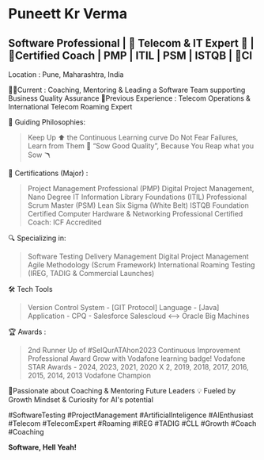 # Puneett Kr Verma
## Software Professional | 🚀 Telecom & IT Expert 📶 |🎯Certified Coach | PMP | ITIL | PSM | ISTQB | 📜CI
Location : Pune, Maharashtra, India


🧑‍💻Current : Coaching, Mentoring & Leading a Software Team supporting Business Quality Assurance
📶Previous Experience : Telecom Operations & International Telecom Roaming Expert

🚀 Guiding Philosophies:
> Keep Up ⬆️ the Continuous Learning curve 
> Do Not Fear Failures, Learn from Them 📑️
> “Sow Good Quality”, Because You Reap what you Sow 🪃️

📜 Certifications (Major) :

> Project Management Professional (PMP)
> Digital Project Management, Nano Degree
> IT Information Library Foundations (ITIL)
> Professional Scrum Master (PSM)
> Lean Six Sigma (White Belt)
> ISTQB Foundation
> Certified Computer Hardware & Networking Professional
> Certified Coach: ICF Accredited

🔍 Specializing in:
> Software Testing Delivery Management
> Digital Project Management
> Agile Methodology (Scrum Framework)
> International Roaming Testing (IREG, TADIG & Commercial Launches)

🛠️ Tech Tools

> Version Control System - [GIT Protocol]
> Language - [Java]
> Application - CPQ - Salesforce Salescloud <--> Oracle Big Machines

🏆 Awards :
> 2nd Runner Up of #SelQurATAhon2023
> Continuous Improvement Professional Award
> Grow with Vodafone learning badge!
> Vodafone STAR Awards - 2024, 2023, 2021, 2020 X 2, 2019, 2018, 2017, 2016, 2015, 2014, 2013
> Vodafone Champion

🌟Passionate about Coaching & Mentoring Future Leaders 💡 Fueled by Growth Mindset & Curiosity for AI's potential

#SoftwareTesting #ProjectManagement #ArtificialInteligence #AIEnthusiast #Telecom #TelecomExpert #Roaming #IREG #TADIG #CLL #Growth #Coach #Coaching





**Software, Hell Yeah!**
